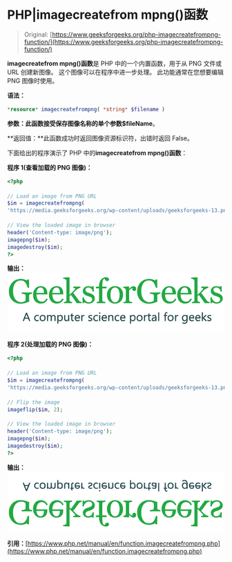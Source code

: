 # PHP|imagecreatefrom mpng()函数

> Original: [https://www.geeksforgeeks.org/php-imagecreatefrompng-function/](https://www.geeksforgeeks.org/php-imagecreatefrompng-function/)

**imagecreatefrom mpng()函数**是 PHP 中的一个内置函数，用于从 PNG 文件或 URL 创建新图像。 这个图像可以在程序中进一步处理。 此功能通常在您想要编辑 PNG 图像时使用。

**语法：**

```php
*resource* imagecreatefrompng( *string* $filename )
```

**参数：**此函数接受保存图像名称的单个参数**$fileName**。

**返回值：**此函数成功时返回图像资源标识符，出错时返回 False。

下面给出的程序演示了 PHP 中的**imagecreatefrom mpng()函数**：

**程序 1(查看加载的 PNG 图像)：**

```php
<?php

// Load an image from PNG URL
$im = imagecreatefrompng(
'https://media.geeksforgeeks.org/wp-content/uploads/geeksforgeeks-13.png');

// View the loaded image in browser
header('Content-type: image/png');  
imagepng($im);
imagedestroy($im);
?>
```

**输出：**
![](img/07c99ec29e7a50fc3ea91a9d4a8d2f31.png)

**程序 2(处理加载的 PNG 图像)：**

```php
<?php

// Load an image from PNG URL
$im = imagecreatefrompng(
'https://media.geeksforgeeks.org/wp-content/uploads/geeksforgeeks-13.png');

// Flip the image
imageflip($im, 2);

// View the loaded image in browser
header('Content-type: image/png');  
imagepng($im);
imagedestroy($im);
?>
```

**输出：**
![](img/c95d7ce3f4fc35e6e66ad5ca678b9a32.png)

**引用：**[https://www.php.net/manual/en/function.imagecreatefrompng.php](https://www.php.net/manual/en/function.imagecreatefrompng.php)